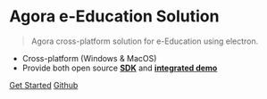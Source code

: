 # Agora e-Education Solution

> Agora cross-platform solution for e-Education using electron.

* Cross-platform (Windows & MacOS)
* Provide both open source [__SDK__](https://github.com/AgoraIO-Community/Agora-RTC-SDK-for-Electron) and [__integrated demo__](https://github.com/AgoraIO/ARD-eEducation-with-Electron)

[Get Started](/en/)
[Github](https://github.com/AgoraIO/ARD-eEducation-with-Electron)